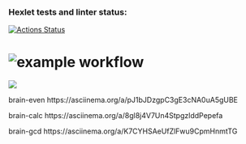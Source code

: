 ### Hexlet tests and linter status:
[![Actions Status](https://github.com/Timofey-codder/python-project-lvl1/workflows/hexlet-check/badge.svg)](https://github.com/Timofey-codder/python-project-lvl1/actions)

![example workflow](https://github.com/Timofey-codder/python-project-lvl1/actions/workflows/github-actions-demo.yml/badge.svg)
=======

<a href="https://codeclimate.com/github/codeclimate/codeclimate/maintainability"><img src="https://api.codeclimate.com/v1/badges/a99a88d28ad37a79dbf6/maintainability" /></a>

<p>brain-even https://asciinema.org/a/pJ1bJDzgpC3gE3cNA0uA5gUBE</p>
<p>brain-calc https://asciinema.org/a/8gl8j4V7Un4StpgzlddPepefa</p>
<p>brain-gcd https://asciinema.org/a/K7CYHSAeUfZlFwu9CpmHnmtTG</p>
